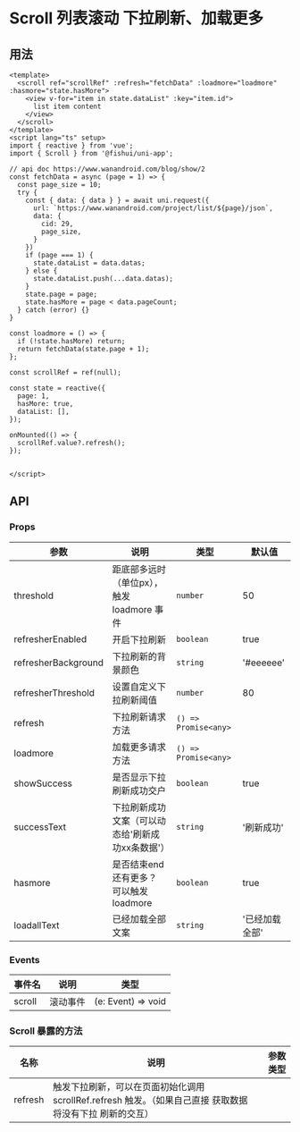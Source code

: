 # Scroll 列表滚动 下拉刷新、加载更多


## 用法

```vue
<template>
  <scroll ref="scrollRef" :refresh="fetchData" :loadmore="loadmore" :hasmore="state.hasMore">
    <view v-for="item in state.dataList" :key="item.id">
      list item content
    </view>
  </scroll>
</template>
<script lang="ts" setup>
import { reactive } from 'vue';
import { Scroll } from '@fishui/uni-app';

// api doc https://www.wanandroid.com/blog/show/2
const fetchData = async (page = 1) => {
  const page_size = 10;
  try {
    const { data: { data } } = await uni.request({
      url: `https://www.wanandroid.com/project/list/${page}/json`,
      data: {
        cid: 29,
        page_size,
      }
    })
    if (page === 1) {
      state.dataList = data.datas;
    } else {
      state.dataList.push(...data.datas);
    }
    state.page = page;
    state.hasMore = page < data.pageCount;
  } catch (error) {}
}

const loadmore = () => {
  if (!state.hasMore) return;
  return fetchData(state.page + 1);
};

const scrollRef = ref(null);

const state = reactive({
  page: 1,
  hasMore: true,
  dataList: [],
});

onMounted(() => {
  scrollRef.value?.refresh();
});


</script>
```


## API


### Props

| 参数                   | 说明                                                        | 类型           | 默认值      |
| ---------------------- | ----------------------------------------------------------- | -------------- | ----------- |
| threshold | 距底部多远时（单位px），触发 loadmore 事件  | `number`       |   50  |
| refresherEnabled  | 开启下拉刷新  | `boolean`        |   true   |
| refresherBackground | 下拉刷新的背景颜色 | `string`        | '#eeeeee' |
| refresherThreshold |  设置自定义下拉刷新阈值 |  `number`  |  80  |
| refresh | 下拉刷新请求方法 |  `() => Promise<any>`  |    |
| loadmore | 加载更多请求方法 |  `() => Promise<any>`  |      |
| showSuccess | 是否显示下拉刷新成功交户 |  `boolean`  |    true  |
| successText | 下拉刷新成功文案（可以动态给'刷新成功xx条数据'） |  `string`  |   '刷新成功'   |
| hasmore | 是否结束end 还有更多？ 可以触发 loadmore  |  `boolean`  |   true  |
| loadallText | 已经加载全部文案 |  `string`  |   '已经加载全部'   |



### Events

| 事件名           | 说明                   | 类型     |
| ---------------- | ---------------------- | ------------ |
| scroll            | 滚动事件  |  (e: Event) => void  |


### Scroll 暴露的方法

| 名称          | 说明                   | 参数类型     |
| ---------------- | ---------------------- | ------------ |
| refresh | 触发下拉刷新，可以在页面初始化调用 scrollRef.refresh 触发。（如果自己直接 获取数据 将没有下拉 刷新的交互） |  |

